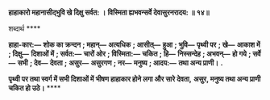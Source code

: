 **हाहाकारो महानासीद्भुवि खे दिक्षु सर्वत: ।** **विस्मिता ह्यभवन्सर्वे देवासुरनरादय: ॥ १४॥** 

शब्दार्थ **** 

**हाहा-कार:—** **शोक का क्रन्दन** **; महान्—** **अत्यधिक** **; आसीत्—** **हुआ** **; भुवि—** **पृथ्वी पर** **; खे—** **आकाश में** **; दिक्षु—** **दिशाओं में** **; सर्वत:—** **चारों ओर** **; विस्मिता:—** **चकित** **; हि—** **निस्सन्देह** **; अभवन्—** **हो गये** **; सर्वे—** **सभी** **; देव—** **देवता** **;** **असुर—** **असुरगण** **; नर—** **मनुष्य** **; आदय:—** **तथा अन्य प्राणी।** **.** 

**पृथ्वी पर तथा स्वर्ग में सभी दिशाओं में भीषण हाहाकार होने लगा और सारे देवता,** **असुर, मनुष्य तथा अन्य प्राणी चकित हो उठे।** **** 